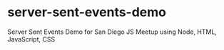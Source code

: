 # server-sent-events-demo
Server Sent Events Demo for San Diego JS Meetup using Node, HTML, JavaScript, CSS
